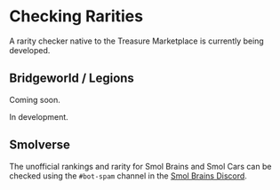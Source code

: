 # Checking Rarities

A rarity checker native to the Treasure Marketplace is currently being developed.

## Bridgeworld / Legions

Coming soon.

In development.

## Smolverse

The unofficial rankings and rarity for Smol Brains and Smol Cars can be checked using the `#bot-spam` channel in the [Smol Brains Discord](https://discord.gg/smolbrains).

